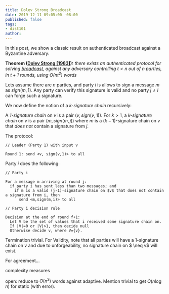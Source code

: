 ```yaml
---
title: Dolev Strong Broadcast
date: 2019-12-11 09:05:00 -08:00
published: false
tags:
- dist101
author: 
---
```


In this post, we show a classic result on authenticated broadcast against a Byzantine adversary:

**Theorem ([Dolev Strong \[1983\]](https://www.cse.huji.ac.il/~dolev/pubs/authenticated.pdf)):** *there exists an authenticated protocol for solving [broadcast](https://decentralizedthoughts.github.io/2019-06-27-defining-consensus/), against any adversary controlling $t<n$ out of $n$ parties, in $t+1$ rounds, using $O(nt^2)$ words*

Lets assume there are $n$ parties, and party $i$ is allows to sign a message $m$ as $sign(m,1)$. Any party can verify this signature is valid and no party $j \neq i$ can forge such a signature.

We now define the notion of a *k-signature chain* recursively:

A *1-signature chain* on $v$ is a pair $(v, sign(v,1))$. For $k>1$, a *k-signature chain* on $v$ is a pair $(m, sign (m,j))$ where $m$ is a $(k-1)$-signature chain on $v$ that *does not* contain a signature from $j$.



The protocol:
```
// Leader (Party 1) with input v

Round 1: send <v, sign(v,1)> to all
```

Party $i$ does the following:
```
// Party i

For a message m arriving at round j:
  if party i has sent less than two messages; and
    if m is a valid (j-1)-signature chain on $v$ that does not contain a signature from i, then
      send <m,sign(m,i)> to all
```



```
// Party i decision rule

Decision at the end of round f+1:
  Let V be the set of values that i received some signature chain on.
  If |V|=0 or |V|>1, then decide null
  Otherwise decide v, where V={v}.
```


Termination trivial. For Validity, note that all parties will have a 1-signature chain on $v$ and due to unforgeability, no signature chain on $
\neq v$ will exist.


For agreement...

complexity measures


open: reduce to $O(n^2)$ words against adaptive. Mention trivial to get $O(n \log n)$ for static (with error).
